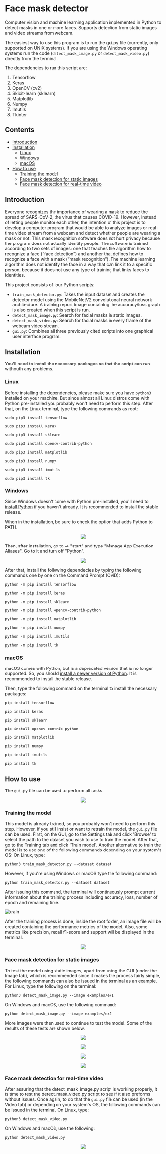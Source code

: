 # Face mask detector

Computer vision and machine learning application implemented in Python to detect masks in one or more faces.
Supports detection from static images and video streams from webcam.

The easiest way to use this program is to run the gui.py file (currently, only supported on UNIX systems). If you are using the Windows operating systems run the code (`detect_mask_image.py` or `detect_mask_video.py`) directly from the terminal.

The dependencies to run this script are:

  1) Tensorflow
  2) Keras
  3) OpenCV (cv2)
  4) Skicit-learn (sklearn)
  5) Matplotlib
  6) Numpy
  7) Imutils
  8) Tkinter
 
## Contents
- [Introduction](#introduction)
- [Installation](#installation)
  * [Linux](#linux)
  * [Windows](#windows)
  * [macOS](#macos)
- [How to use](#how-to-use)
  * [Training the model](#training-the-model)
  * [Face mask detection for static images](#face-mask-detection-for-static-images)
  * [Face mask detection for real-time video](#face-mask-detection-for-real-time-video)
  
## Introduction

Everyone recognizes the importance of wearing a mask to reduce the spread of SARS-CoV-2, the virus that causes COVID-19. However, instead of letting people
monitor each other, the intention of this project is to develop a computer program that would be able to analyze images or real-time video stream from a webcam and detect whether people are wearing a mask or not.
This mask recognition software does not hurt privacy because the program does not actually identify people. The software is trained according to two sets of images: one that teaches the algorithm how to recognize a face (“face detection”) and another that
defines how to recognize a face with a mask (“mask recognition”). The machine learning algorithm does not identify the face in a way that can link it to a specific person, because it does not use any type of training that links faces to identities.

This project consists of four Python scripts:
- `train_mask_detector.py`: Takes the input dataset and creates the detector model using the MobileNetV2 convolutional neural network architecture. A training report image containing the accuracy/loss graph is also created when this script is run.
- `detect_mask_image.py`: Search for facial masks in static images.
- `detect_mask_video.py`: Search for facial masks in every frame of the webcam video stream.
- `gui.py`: Combines all three previously cited scripts into one graphical user interface program.

## Installation

You'll need to install the necessary packages so that the script can run withouth any problems.

### Linux

Before installing the dependencies, please make sure you have `python3` installed on your machine. But since almost all Linux distros come with Python pre-installed you probably won't need to perform this step. After that, on the Linux terminal, type the following commands as root:
```
sudo pip3 install tensorflow

sudo pip3 install keras

sudo pip3 install sklearn

sudo pip3 install opencv-contrib-python

sudo pip3 install matplotlib

sudo pip3 install numpy

sudo pip3 install imutils

sudo pip3 install tk
```

### Windows

Since Windows doesn't come with Python pre-installed, you'll need to [install Python](https://www.python.org/downloads/windows/) if you haven't already. It is recommended to install the stable release. 

When in the installation, be sure to check the option that adds Python to PATH. 

<p align="center">
  <img src="https://user-images.githubusercontent.com/61552222/135264123-cd0b28bc-a2ef-4802-b26e-5a452799f81f.PNG" />
</p>

Then, after installation, go to -> "start" and type "Manage App Execution Aliases". Go to it and turn off "Python".

<p align="center">
  <img src="https://user-images.githubusercontent.com/61552222/135264231-7810d04d-6972-4296-9206-60b7a710dd0e.PNG" />
</p>

After that, install the following dependecies by typing the following commands one by one on the Command Prompt (CMD):
```
python -m pip install tensorflow
```
```
python -m pip install keras
```
```
python -m pip install sklearn
```
```
python -m pip install opencv-contrib-python
```
```
python -m pip install matplotlib
```
```
python -m pip install numpy
```
```
python -m pip install imutils
```
```
python -m pip install tk
```
### macOS

macOS comes with Python, but is a deprecated version that is no longer supported. So, you should [install a newer version of Python](https://www.python.org/downloads/macos/). It is recommended to install the stable release.

Then, type the following command on the terminal to install the necessary packages:
```
pip install tensorflow

pip install keras

pip install sklearn

pip install opencv-contrib-python

pip install matplotlib

pip install numpy

pip install imutils

pip install tk
```

## How to use

The `gui.py` file can be used to perform all tasks.

<p align="center">
  <img src="https://user-images.githubusercontent.com/61552222/134894426-4d9d3051-f2ec-45c0-9994-857650209e1f.png" />
</p>

### Training the model

This model is already trained, so you probably won't need to perform this step. However, if you still insist or want to retrain the model, the `gui.py` file can be used. First, on the GUI, go to the Settings tab and click 'Browse' to select the path to the dataset you wish to use to train the model. After that, go to the Training tab and click 'Train model'.  Another alternative to train the model is to use one of the following commands depending on your system's OS:
On Linux, type:
```
python3 train_mask_detector.py --dataset dataset
```
However, if you're using Windows or macOS type the following command:
```
python train_mask_detector.py --dataset dataset
```

After issuing this command, the terminal will continuously prompt current information about the training process including accuracy, loss, number of epoch and
remaining time.

![train](https://user-images.githubusercontent.com/61552222/134815701-8dcf7de2-e064-49e6-8051-77a6127101e7.png)

After the training process is done, inside the root folder, an image file will be created containing the performance metrics of the model. Also, some metrics like precision, recall f1-score and support will be displayed in the terminal.

<p align="center">
  <img src="https://user-images.githubusercontent.com/61552222/134815737-239fcf18-df6f-4498-8495-8ffa574aa492.png" />
</p>

### Face mask detection for static images

To test the model using static images, apart from using the GUI (under the Image tab), which is recommended since it makes the process fairly simple, the following commands can also be issued in the terminal as an example. 
For Linux, type the following on the terminal:

```
python3 detect_mask_image.py --image examples/ex1
```
On Windows and macOS, use the following command:
```
python detect_mask_image.py --image examples/ex1
```

More images were then used to continue to test the model. Some of the results of these tests are shown below.

<p align="center">
  <img src="https://user-images.githubusercontent.com/61552222/134815850-9493c9f7-354b-4e9e-9740-ccd988ed5725.png" />  
</p>

<p align="center">
  <img src="https://user-images.githubusercontent.com/61552222/134815851-f4a3c1c9-abed-4512-973e-c8ee2999b04d.png" />
</p>

<p align="center">
  <img src="https://user-images.githubusercontent.com/61552222/134815853-321e27b7-6daa-4a3c-a72f-a9354374be95.png" />
</p>

<p align="center">
  <img src="https://user-images.githubusercontent.com/61552222/134815856-19935b8f-967b-4a4d-815e-6e5118e39a80.png" />
</p>

### Face mask detection for real-time video 

After assuring that the detect_mask_image.py script is working properly, it is time to test the detect_mask_video.py script to see if it also preforms without issues. Once again, to do that the `gui.py` file can be used (in the Video tab) or depending on your system's OS, the following commands can be issued in the terminal. 
On Linux, type:

```
python3 detect_mask_video.py
```
On Windows and macOS, use the following:
```
python detect_mask_video.py
```

<p align="center">
 <img src= https://user-images.githubusercontent.com/61552222/134815890-2d36ea22-045f-48ff-b166-33a99026dbf2.png />
</p>

